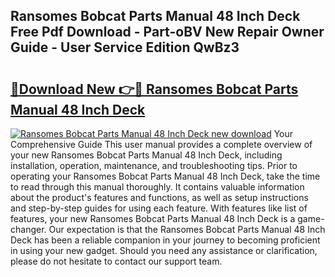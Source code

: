 ## Ransomes Bobcat Parts Manual 48 Inch Deck Free Pdf Download - Part-oBV New Repair Owner Guide - User Service Edition QwBz3

# <h2><a href="http://bc70670.oget.top/?id=Ransomes+Bobcat+Parts+Manual+48+Inch+Deck">🔗Download New 👉🔴 Ransomes Bobcat Parts Manual 48 Inch Deck</a></h2>

[![Ransomes Bobcat Parts Manual 48 Inch Deck new download](https://i.imgur.com/5g1atiW.png)](http://bc70670.oget.top/?id=Ransomes+Bobcat+Parts+Manual+48+Inch+Deck)
Your Comprehensive Guide This user manual provides a complete overview of your new Ransomes Bobcat Parts Manual 48 Inch Deck, including installation, operation, maintenance, and troubleshooting tips. Prior to operating your Ransomes Bobcat Parts Manual 48 Inch Deck, take the time to read through this manual thoroughly. It contains valuable information about the product's features and functions, as well as setup instructions and step-by-step guides for using each feature. With features like list of features, your new Ransomes Bobcat Parts Manual 48 Inch Deck is a game-changer. Our expectation is that the Ransomes Bobcat Parts Manual 48 Inch Deck has been a reliable companion in your journey to becoming proficient in using your new gadget. Should you need any assistance or clarification, please do not hesitate to contact our support team.

